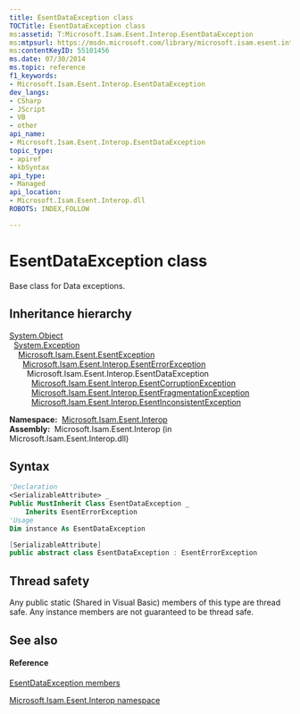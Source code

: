 ```yaml
---
title: EsentDataException class
TOCTitle: EsentDataException class
ms:assetid: T:Microsoft.Isam.Esent.Interop.EsentDataException
ms:mtpsurl: https://msdn.microsoft.com/library/microsoft.isam.esent.interop.esentdataexception(v=EXCHG.10)
ms:contentKeyID: 55101456
ms.date: 07/30/2014
ms.topic: reference
f1_keywords:
- Microsoft.Isam.Esent.Interop.EsentDataException
dev_langs:
- CSharp
- JScript
- VB
- other
api_name: 
- Microsoft.Isam.Esent.Interop.EsentDataException
topic_type: 
- apiref
- kbSyntax
api_type: 
- Managed
api_location: 
- Microsoft.Isam.Esent.Interop.dll
ROBOTS: INDEX,FOLLOW

---
```


# EsentDataException class

Base class for Data exceptions.

## Inheritance hierarchy

[System.Object](/dotnet/api/system.object)  
  [System.Exception](/dotnet/api/system.exception)  
    [Microsoft.Isam.Esent.EsentException](./esentexception-class.md)  
      [Microsoft.Isam.Esent.Interop.EsentErrorException](./esenterrorexception-class.md)  
        Microsoft.Isam.Esent.Interop.EsentDataException  
          [Microsoft.Isam.Esent.Interop.EsentCorruptionException](./esentcorruptionexception-class.md)  
          [Microsoft.Isam.Esent.Interop.EsentFragmentationException](./esentfragmentationexception-class.md)  
          [Microsoft.Isam.Esent.Interop.EsentInconsistentException](./esentinconsistentexception-class.md)  

**Namespace:**  [Microsoft.Isam.Esent.Interop](./microsoft.isam.esent.interop-namespace.md)  
**Assembly:**  Microsoft.Isam.Esent.Interop (in Microsoft.Isam.Esent.Interop.dll)

## Syntax

``` vb
'Declaration
<SerializableAttribute> _
Public MustInherit Class EsentDataException _
    Inherits EsentErrorException
'Usage
Dim instance As EsentDataException
```

``` csharp
[SerializableAttribute]
public abstract class EsentDataException : EsentErrorException
```

## Thread safety

Any public static (Shared in Visual Basic) members of this type are thread safe. Any instance members are not guaranteed to be thread safe.

## See also

#### Reference

[EsentDataException members](./esentdataexception-members.md)

[Microsoft.Isam.Esent.Interop namespace](./microsoft.isam.esent.interop-namespace.md)